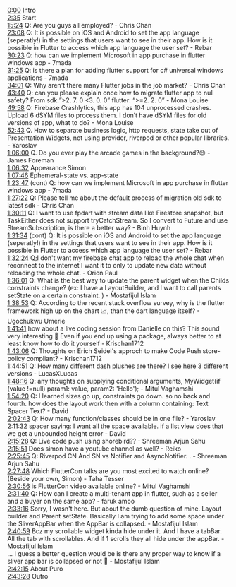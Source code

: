 [0:00](https://www.youtube.com/watch?v=O_A97bbaC4w&t=0m00s) Intro  
[2:35](https://www.youtube.com/watch?v=O_A97bbaC4w&t=2m35s) Start  
[15:24](https://www.youtube.com/watch?v=O_A97bbaC4w&t=15m24s) Q: Are you guys all employed? - Chris Chan  
[23:08](https://www.youtube.com/watch?v=O_A97bbaC4w&t=23m08s) Q: It is possible on iOS and Android to set the app language (seperatly!) in the settings that users want to see in their app. How is it possible in Flutter to access which app language the user set? - Rebar  
[30:23](https://www.youtube.com/watch?v=O_A97bbaC4w&t=30m23s) Q: how can we implement Microsoft in app purchase in flutter windows app - 7mada  
[31:25](https://www.youtube.com/watch?v=O_A97bbaC4w&t=31m25s) Q: is there a plan for adding flutter support for c# universal windows applications - 7mada  
[34:01](https://www.youtube.com/watch?v=O_A97bbaC4w&t=34m01s) Q: Why aren't there many Flutter jobs in the job market? - Chris Chan  
[43:40](https://www.youtube.com/watch?v=O_A97bbaC4w&t=43m40s) Q: can you please explain once how to migrate flutter app to null safety? From sdk:”>2. 7. 0 <3. 0. 0” flutter: “>=2. 2. 0” - Mona Louise  
[49:58](https://www.youtube.com/watch?v=O_A97bbaC4w&t=49m58s) Q: Firebase Crashlytics, this app has 104 unprocessed crashes. Upload 6 dSYM files to process them. I don’t have dSYM files for old versions of app, what to do? - Mona Louise  
[52:43](https://www.youtube.com/watch?v=O_A97bbaC4w&t=52m43s) Q. How to separate business logic, http requests, state take out of Presentation Widgets, not using provider, riverpod or other popular libraries. - Yaroslav  
[1:06:00](https://www.youtube.com/watch?v=O_A97bbaC4w&t=1h06m00s) Q. Do you ever play the arcade games in the background?😊 - James Foreman  
[1:06:32](https://www.youtube.com/watch?v=O_A97bbaC4w&t=1h06m32s) Appearance Simon  
[1:07:46](https://www.youtube.com/watch?v=O_A97bbaC4w&t=1h07m46s) Ephemeral-state vs. app-state  
[1:23:47](https://www.youtube.com/watch?v=O_A97bbaC4w&t=1h23m47s) (cont) Q: how can we implement Microsoft in app purchase in flutter windows app - 7mada  
[1:27:22](https://www.youtube.com/watch?v=O_A97bbaC4w&t=1h27m22s) Q: Please tell me about the default process of migration old sdk to latest sdk - Chris Chan  
[1:30:11](https://www.youtube.com/watch?v=O_A97bbaC4w&t=1h30m11s) Q: I want to use fpdart with stream data like Firestore snapshot, but TaskEither does not support tryCatchStream. So I convert to Future and use StreamSubscription, is there a better way? - Binh Huynh  
[1:31:34](https://www.youtube.com/watch?v=O_A97bbaC4w&t=1h31m34s) (cont) Q: It is possible on iOS and Android to set the app language (seperatly!) in the settings that users want to see in their app. How is it possible in Flutter to access which app language the user set? - Rebar  
[1:32:24](https://www.youtube.com/watch?v=O_A97bbaC4w&t=1h32m24s) Q;I don't want my firebase chat app to reload the whole chat when reconnect to the internet I want it to only to update new data without reloading the whole chat. - Orion Paul  
[1:36:01](https://www.youtube.com/watch?v=O_A97bbaC4w&t=1h36m01s) Q: What is the best way to update the parent widget when the Childs constraints change? (ex: I have a LayoutBuilder, and I want to call parents setState on a certain constraint. ) - Mostafijul Islam  
[1:38:53](https://www.youtube.com/watch?v=O_A97bbaC4w&t=1h38m53s) Q: According to the recent stack overflow survey, why is the flutter framework high up on the chart 📈, than the dart language itself? - Ugochukwu Umerie  
[1:41:41](https://www.youtube.com/watch?v=O_A97bbaC4w&t=1h41m41s) how about a live coding session from Danielle on this? This sound very interesting 🙂 Even if you end up using a package, always better to at least know how to do it yourself - Krischan1712  
[1:43:06](https://www.youtube.com/watch?v=O_A97bbaC4w&t=1h43m06s) Q: Thoughts on Erich Seidel's approch to make Code Push store-policy compliant? - Krischan1712  
[1:44:51](https://www.youtube.com/watch?v=O_A97bbaC4w&t=1h44m51s) Q: How many different dash plushes are there? I see here 3 different versions - LucasXLucas  
[1:48:16](https://www.youtube.com/watch?v=O_A97bbaC4w&t=1h48m16s) Q: any thoughts on supplying conditional arguments, MyWidget(if (value !=null) param1: value, param2: 'Hello'); - Mitul Vaghamshi  
[1:54:20](https://www.youtube.com/watch?v=O_A97bbaC4w&t=1h54m20s) Q: I learned sizes go up, constraints go down. so no back and fourth. how does the layout work then with a column containing: Text Spacer Text? - David  
[2:02:43](https://www.youtube.com/watch?v=O_A97bbaC4w&t=2h02m43s) Q: How many function/classes should be in one file? - Yaroslav  
[2:11:32](https://www.youtube.com/watch?v=O_A97bbaC4w&t=2h11m32s) spacer saying: I want all the space available. if a list view does that we get a unbounded height error - David  
[2:15:28](https://www.youtube.com/watch?v=O_A97bbaC4w&t=2h15m28s) Q: Live code push using shorebird?? - Shreeman Arjun Sahu  
[2:15:51](https://www.youtube.com/watch?v=O_A97bbaC4w&t=2h15m51s) Does simon have a youtube channel as well? - Reiko  
[2:25:45](https://www.youtube.com/watch?v=O_A97bbaC4w&t=2h25m45s) Q: Riverpod CN And SN vs Notifier and AsyncNotifier. . - Shreeman Arjun Sahu  
[2:27:48](https://www.youtube.com/watch?v=O_A97bbaC4w&t=2h27m48s) Which FlutterCon talks are you most excited to watch online? (Beside your own, Simon) - Taha Tesser  
[2:30:56](https://www.youtube.com/watch?v=O_A97bbaC4w&t=2h30m56s) is FlutterCon video available online? - Mitul Vaghamshi  
[2:31:40](https://www.youtube.com/watch?v=O_A97bbaC4w&t=2h31m40s) Q: How can I create a multi-tenant app in flutter, such as a seller and a buyer on the same app? - faruk amoo  
[2:33:16](https://www.youtube.com/watch?v=O_A97bbaC4w&t=2h33m16s) Sorry, I wasn't here. But about the dumb question of mine. Layout builder and Parent setState. Basically I am trying to add some space under the SliverAppBar when the AppBar is collapsed. - Mostafijul Islam  
[2:40:59](https://www.youtube.com/watch?v=O_A97bbaC4w&t=2h40m59s) Bcz my scrollable widget kinda hide under it. And I have a tabBar. All the tab with scrollables. And if 1 scrolls they all hide under the appBar. - Mostafijul Islam  
... I guess a better question would be is there any proper way to know if a sliver app bar is collapsed or not 🤔 - Mostafijul Islam  
[2:42:15](https://www.youtube.com/watch?v=O_A97bbaC4w&t=2h42m15s) About Puro  
[2:43:28](https://www.youtube.com/watch?v=O_A97bbaC4w&t=2h43m28s) Outro  
